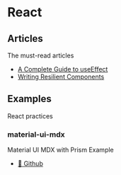 # React

## Articles

The must-read articles

- [A Complete Guide to useEffect](https://overreacted.io/a-complete-guide-to-useeffect/)
- [Writing Resilient Components](https://overreacted.io/writing-resilient-components/)

## Examples

React practices

### material-ui-mdx

Material UI MDX with Prism Example

- [🔗 Github](https://github.com/VdustR/example-material-ui-mdx)
